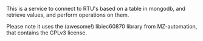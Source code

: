 This is a service to connect to RTU's based on a table in mongodb, and retrieve values, and perform operations on them.

Please note it uses the (awesome!) libiec60870 library from MZ-automation, that contains the GPLv3 license.
